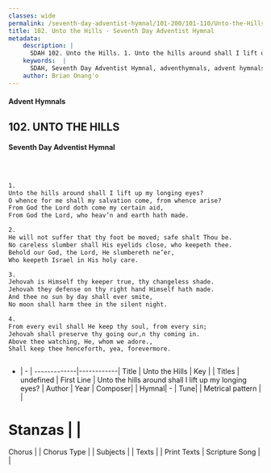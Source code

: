 ```yaml
---
classes: wide
permalink: /seventh-day-adventist-hymnal/101-200/101-110/Unto-the-Hills/
title: 102. Unto the Hills - Seventh Day Adventist Hymnal
metadata:
    description: |
      SDAH 102. Unto the Hills. 1. Unto the hills around shall I lift up my longing eyes? O whence for me shall my salvation come, from whence arise? From God the Lord doth come my certain aid, From God the Lord, who heav’n and earth hath made.
    keywords:  |
      SDAH, Seventh Day Adventist Hymnal, adventhymnals, advent hymnals, Unto the Hills, Unto the hills around shall I lift up my longing eyes? 
    author: Brian Onang'o
---
```


#### Advent Hymnals
## 102. UNTO THE HILLS
#### Seventh Day Adventist Hymnal

```txt



1.
Unto the hills around shall I lift up my longing eyes?
O whence for me shall my salvation come, from whence arise?
From God the Lord doth come my certain aid,
From God the Lord, who heav’n and earth hath made.

2.
He will not suffer that thy foot be moved; safe shalt Thou be.
No careless slumber shall His eyelids close, who keepeth thee.
Behold our God, the Lord, He slumbereth ne’er,
Who keepeth Israel in His holy care.

3.
Jehovah is Himself thy keeper true, thy changeless shade.
Jehovah they defense on thy right hand Himself hath made.
And thee no sun by day shall ever smite,
No moon shall harm thee in the silent night.

4.
From every evil shall He keep thy soul, from every sin;
Jehovah shall preserve thy going our,n thy coming in.
Above thee watching, He, whom we adore.,
Shall keep thee henceforth, yea, forevermore.



```

- |   -  |
-------------|------------|
Title | Unto the Hills |
Key |  |
Titles | undefined |
First Line | Unto the hills around shall I lift up my longing eyes? |
Author | 
Year | 
Composer|  |
Hymnal|  - |
Tune|  |
Metrical pattern | |
# Stanzas |  |
Chorus |  |
Chorus Type |  |
Subjects |  |
Texts |  |
Print Texts | 
Scripture Song |  |
  
